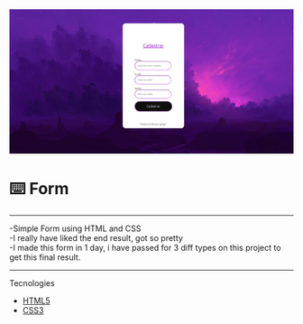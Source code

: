 <img src="Project.png">

# ⌨️ Form
---
-Simple Form using HTML and CSS 
<br>
-I really have liked the end result, got so pretty
<br>
-I made this form in 1 day, i have passed for 3 diff types on this project to get this final result.

---
  Tecnologies

- [HTML5](https://developer.mozilla.org/pt-BR/docs/Web/HTML)
- [CSS3](https://developer.mozilla.org/pt-BR/docs/Web/CSS)
